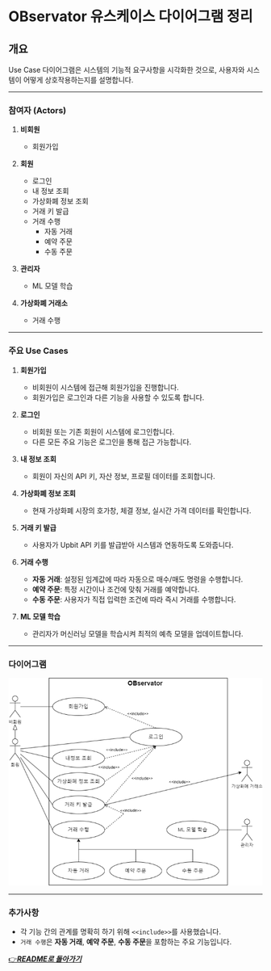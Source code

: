 # **OBservator 유스케이스 다이어그램 정리**

## **개요**

Use Case 다이어그램은 시스템의 기능적 요구사항을 시각화한 것으로, 사용자와 시스템이 어떻게 상호작용하는지를 설명합니다.

---

### **참여자 (Actors)**  

1. **비회원**  
   - 회원가입  

2. **회원**  
   - 로그인  
   - 내 정보 조회  
   - 가상화폐 정보 조회  
   - 거래 키 발급  
   - 거래 수행  
     - 자동 거래  
     - 예약 주문  
     - 수동 주문  

3. **관리자**  
   - ML 모델 학습  

4. **가상화폐 거래소**  
   - 거래 수행  

---

### **주요 Use Cases**

1. **회원가입**  
   - 비회원이 시스템에 접근해 회원가입을 진행합니다.  
   - 회원가입은 로그인과 다른 기능을 사용할 수 있도록 합니다.

2. **로그인**  
   - 비회원 또는 기존 회원이 시스템에 로그인합니다.  
   - 다른 모든 주요 기능은 로그인을 통해 접근 가능합니다.

3. **내 정보 조회**  
   - 회원이 자신의 API 키, 자산 정보, 프로필 데이터를 조회합니다.

4. **가상화폐 정보 조회**  
   - 현재 가상화폐 시장의 호가창, 체결 정보, 실시간 가격 데이터를 확인합니다.

5. **거래 키 발급**  
   - 사용자가 Upbit API 키를 발급받아 시스템과 연동하도록 도와줍니다.

6. **거래 수행**  
   - **자동 거래**: 설정된 임계값에 따라 자동으로 매수/매도 명령을 수행합니다.  
   - **예약 주문**: 특정 시간이나 조건에 맞춰 거래를 예약합니다.  
   - **수동 주문**: 사용자가 직접 입력한 조건에 따라 즉시 거래를 수행합니다.

7. **ML 모델 학습**  
   - 관리자가 머신러닝 모델을 학습시켜 최적의 예측 모델을 업데이트합니다.

---

### **다이어그램**  

![UseCase Diagram](/Doc/Diagrams/happy_diagrams-useCase.drawio.png)

---

### **추가사항**

- 각 기능 간의 관계를 명확히 하기 위해 `<<include>>`를 사용했습니다.  
- `거래 수행`은 **자동 거래**, **예약 주문**, **수동 주문**을 포함하는 주요 기능입니다.

[👉***README로 돌아가기***](/README.md)
